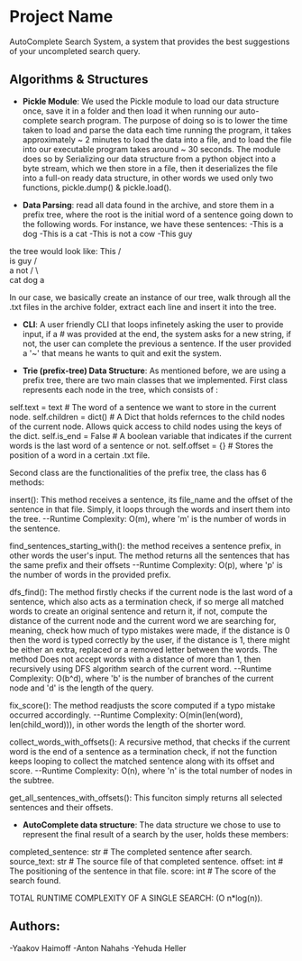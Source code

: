 # Project Name

AutoComplete Search System, a system that provides the best suggestions of your uncompleted search query.

## Algorithms & Structures

- **Pickle Module**: We used the Pickle module to load our data structure once, save it in a folder and then load it when running our auto-complete search program. The purpose of doing so is to lower the time taken to load and parse the data each time running the program, it takes approximately ~ 2 minutes to load the data into a file, and to load the file into our executable program takes around ~ 30 seconds. The module does so by Serializing our data structure from a python object into a byte stream, which we then store in a file, then it deserializes the file into a full-on ready data structure, in other words we used only two functions, pickle.dump() & pickle.load(). 

- **Data Parsing**: read all data found in the archive, and store them in a prefix tree, where the root is the initial word of a sentence going down to the following words. For instance, we have these sentences:
-This is a dog
-This is a cat
-This is not a cow
-This guy

the tree would look like:
                This 
                /  \
              is   guy
             / \
            a   not
           / \    \
        cat  dog   a

In our case, we basically create an instance of our tree, walk through all the .txt files in the archive folder, extract each line and insert it into the tree.

- **CLI**: A user friendly CLI that loops infinetely asking the user to provide input, if a # was provided at the end, the system asks for a new string, if not, the user can complete the previous a sentence. If the user provided a '~' that means he wants to quit and exit the system.

- **Trie (prefix-tree) Data Structure**: As mentioned before, we are using a prefix tree, there are two main classes that we implemented.
First class represents each node in the tree, which consists of :

self.text = text        #  The word of a sentence we want to store in the current node.
self.children = dict()  #  A Dict that holds refernces to the child nodes of the current node. Allows quick access to child nodes using the keys of the dict.
self.is_end = False     #  A boolean variable that indicates if the current words is the last word of a sentence or not.
self.offset = {}        #  Stores the position of a word in a certain .txt file. 

Second class are the functionalities of the prefix tree, the class has 6 methods:

insert(): This method receives a sentence, its file_name and the offset of the sentence in that file. Simply, it loops through the words and insert them into the tree.
          --Runtime Complexity: O(m), where 'm' is the number of words in the sentence.

find_sentences_starting_with(): the method receives a sentence prefix, in other words the user's input. The method returns all the sentences that has the same  prefix   and their offsets
          --Runtime Complexity: O(p), where 'p' is the number of words in the provided prefix.

dfs_find(): The method firstly checks if the current node is the last word of a sentence, which also acts as a termination check, if so merge all matched words to create an original sentence and return it, if not, compute the distance of the current node and the current word we are searching for, meaning, check how much of typo mistakes were made, if the distance is 0 then the word is typed correctly by the user, if the distance is 1, there might be either an extra, replaced or a removed letter between the words. The method Does not accept words with a distance of more than 1, then recursively using DFS algorithm search of the current word.
          --Runtime Complexity: O(b^d), where 'b' is the number of branches of the current node and 'd' is the length of the query.

fix_score(): The method readjusts the score computed if a typo mistake occurred accordingly.
          --Runtime Complexity: O(min(len(word), len(child_word))), in other words the length of the shorter word.

collect_words_with_offsets(): A recursive method, that checks if the current word is the end of a sentence as a termination check, if not the function keeps looping to collect the matched sentence along with its offset and score.
          --Runtime Complexity: O(n), where 'n' is the total number of nodes in the subtree.

get_all_sentences_with_offsets(): This funciton simply returns all selected sentences and their offsets.


- **AutoComplete data structure**: The data structure we chose to use to represent the final result of a search by the user, holds these members:

completed_sentence: str  #  The completed sentence after search.
source_text: str         #  The source file of that completed sentence.
offset: int              #  The positioning of the sentence in that file.
score: int               #  The score of the search found. 


TOTAL RUNTIME COMPLEXITY OF A SINGLE SEARCH: (O n*log(n)).




## Authors:
-Yaakov Haimoff
-Anton Nahahs
-Yehuda Heller
